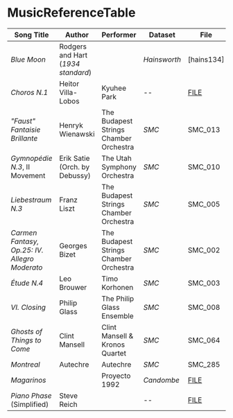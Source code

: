 # MusicReferenceTable

| **Song Title**                                | **Author**                         | **Performer**                          | **Dataset**  | **File**                                     | **Listen**                                                                                 | **Info**                                                                                                             |
| --------------------------------------------- | ---------------------------------- | -------------------------------------- | ------------ | -------------------------------------------- | ------------------------------------------------------------------------------------------ | -------------------------------------------------------------------------------------------------------------------- |
| *Blue Moon*                                   | Rodgers and Hart (*1934 standard*) |                                        | *Hainsworth* | [hains134]                                   | (/audio/hains134.flac)--                                                                   | --                                                                                                                   |
| *Choros N.1*                                  | Heitor Villa-Lobos                 | Kyuhee Park                            | --           | [FILE](/audio/choros01.flac)                 | [Spotify](https://open.spotify.com/track/4DhEB89eDTVLVku7zfV5EI?si=3306257325404740)       |                                                                                                                      |
| *"Faust" Fantaisie Brillante*                 | Henryk Wienawski                   | The Budapest Strings Chamber Orchestra | *SMC*        | SMC_013                                      | [Spotify](https://open.spotify.com/track/5r2dZoRfQNtdWEDDfBohk9?si=567e2e12635a4eb1)       | [Shazam](https://www.shazam.com/track/64144933/faust-fantasy-op-20)                                                  |
| *Gymnopédie N.3*, II Movement                 | Erik Satie (Orch. by Debussy)      | The Utah Symphony Orchestra            | *SMC*        | SMC_010                                      | [Spotify](https://open.spotify.com/track/1u879Vbu4VnZj2Z2gZh3ai?si=8c5829ace17e496f)       | [Shazam](https://www.shazam.com/track/378266099/gymnopodie-no-3-orchestrated-by-debussy)                             |
| *Liebestraum N.3*                             | Franz Liszt                        | The Budapest Strings Chamber Orchestra | *SMC*        | SMC_005                                      | [Spotify](https://open.spotify.com/track/4h9wHndw2juXYncAHTa6Qx?si=7JGfBZbHRPSQNTC1L8Nfgw) | [Shazam](https://www.shazam.com/track/64144937/liebestraum-no-3)                                                     |
| *Carmen Fantasy, Op.25: IV. Allegro Moderato* | Georges Bizet                      | The Budapest Strings Chamber Orchestra | *SMC*        | SMC_002                                      | [YouTube](https://www.youtube.com/watch?v=CdS2Ccd0W_8)                                     | [Shazam](https://www.shazam.com/track/64144939/carmen-fantasy-op-25)                                                 |
| *Étude N.4*                                   | Leo Brouwer                        | Timo Korhonen                          | *SMC*        | SMC_003                                      | [Spotify](https://open.spotify.com/track/5xIgmgayO5SrkprPRyWrZk?si=SYOhztcTQE-2kaQdZ1pMvw) | [Shazam](https://www.shazam.com/track/91930074/12-%C3%A9tudes-no-4-des-accords-r%C3%A9p%C3%A9t%C3%A9s-un-peu-modere) |
| *VI. Closing*                                 | Philip Glass                       | The Philip Glass Ensemble              | *SMC*        | SMC_008                                      | [Spotify](https://open.spotify.com/track/6nXArMkjtAdWNGr0jEUH5E?si=66f45936c45a459d)       | [Shazam](https://www.shazam.com/track/45752382/closing)                                                              |
| *Ghosts of Things to Come*                    | Clint Mansell                      | Clint Mansell & Kronos Quartet         | *SMC*        | SMC_064                                      | [Spotify](https://open.spotify.com/track/6nXArMkjtAdWNGr0jEUH5E?si=66f45936c45a459d)       | [Shazam](https://www.shazam.com/track/20011818/ghosts-of-things-to-come)                                             |
| *Montreal*                                    | Autechre                           | Autechre                               | *SMC*        | SMC_285                                      | [Spotify](https://open.spotify.com/track/0Og7Doec2OJfj6B4YHHReJ?si=b0abdae0ee2d47d1)       | [Shazam](https://www.shazam.com/track/423819/montreal)                                                               |
| *Magarinos*                                   |                                    | Proyecto 1992                          | *Candombe*   | [FILE](/audio/proyecto1992_magarinos02.flac) |                                                                                            |                                                                                                                      |
| *Piano Phase* (Simplified)                    | Steve Reich                        |                                        | --           | [FILE](/audio/pianophase.flac)               |                                                                                            |                                                                                                                      |
